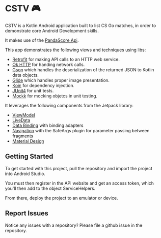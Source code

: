 # CSTV 🎮
 
CSTV is a Kotlin Android application built to list CS Go matches, in order to demonstrate core Android Development skills.

It makes use of the [PandaScore Api](https://pandascore.co/).
  
This app demonstrates the following views and techniques using libs:  
  
* [Retrofit](https://square.github.io/retrofit/) for making API calls to an HTTP web service.  
* [Ok HTTP](https://square.github.io/okhttp/) for handing network calls.
* [Gson](https://github.com/google/gson)  which handles the deserialization of the returned JSON to Kotlin data objects. 
* [Glide](https://bumptech.github.io/glide/)  which handles proper image presentation. 
* [Koin](https://insert-koin.io/docs/reference/koin-android/start) for dependency injection.
* [JUnit4](https://junit.org/junit4/) for unit tests.
* [Mockk](https://mockk.io/ANDROID.html) for mocking objetcs in unit testing.

It leverages the following components from the Jetpack library:  
* [ViewModel](https://developer.android.com/topic/libraries/architecture/viewmodel)  
* [LiveData](https://developer.android.com/topic/libraries/architecture/livedata)  
* [Data Binding](https://developer.android.com/topic/libraries/data-binding/) with binding adapters  
* [Navigation](https://developer.android.com/topic/libraries/architecture/navigation/) with the SafeArgs plugin for parameter passing between fragments  
* [Material Design](https://m3.material.io/)

  
## Getting Started  
  
To get started with this project, pull the repository and import the project into Android Studio. 

You must then register in the API website and get an access token, which you'll then add to the object ServiceHelpers.

From there, deploy the project to an emulator or device.
  
## Report Issues  
Notice any issues with a repository? Please file a github issue in the repository.
